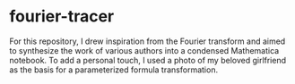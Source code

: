 # fourier-tracer
For this repository, I drew inspiration from the Fourier transform and aimed to synthesize the work of various authors into a condensed Mathematica notebook. To add a personal touch, I used a photo of my beloved girlfriend as the basis for a parameterized formula transformation. 
